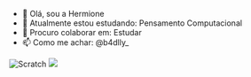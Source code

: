 - 👋 Olá, sou a Hermione
- 🌱 Atualmente estou estudando: Pensamento Computacional
- 💞️ Procuro colaborar em: Estudar
- 📫 Como me achar: @b4dlly_


![Scratch](	https://img.shields.io/badge/Scratch-4D97FF?style=for-the-badge&logo=Scratch&logoColor=white)
<img src="https://img.shields.io/badge/JavaScript-323330?style=for-the-badge&logo=javascript&logoColor=F7DF1E">

